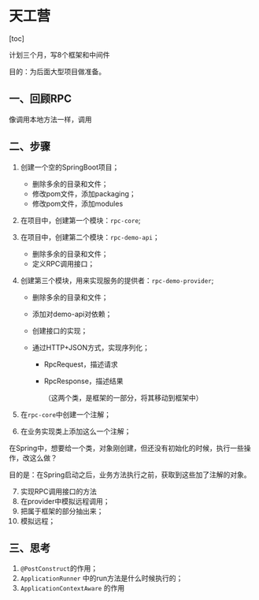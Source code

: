 # 天工营

[toc]

计划三个月，写8个框架和中间件

目的：为后面大型项目做准备。

## 一、回顾RPC

像调用本地方法一样，调用

## 二、步骤

1. 创建一个空的SpringBoot项目；

   - 删除多余的目录和文件；
   - 修改pom文件，添加packaging；
   - 修改pom文件，添加modules

2. 在项目中，创建第一个模块：`rpc-core`;

3. 在项目中，创建第二个模块：`rpc-demo-api`；

   - 删除多余的目录和文件；
   - 定义RPC调用接口；

4. 创建第三个模块，用来实现服务的提供者：`rpc-demo-provider`;

   - 删除多余的目录和文件；

   - 添加对demo-api对依赖；

   - 创建接口的实现；

   - 通过HTTP+JSON方式，实现序列化；

     - RpcRequest，描述请求

     - RpcResponse，描述结果

       （这两个类，是框架的一部分，将其移动到框架中）

5. 在`rpc-core`中创建一个注解；

6. 在业务实现类上添加这么一个注解；

在Spring中，想要给一个类，对象刚创建，但还没有初始化的时候，执行一些操作，改这么做？

目的是：在Spring启动之后，业务方法执行之前，获取到这些加了注解的对象。

7. 实现RPC调用接口的方法
7. 在provider中模拟远程调用；
7. 把属于框架的部分抽出来；
7. 模拟远程；

## 三、思考

1. `@PostConstruct`的作用；
2. `ApplicationRunner` 中的run方法是什么时候执行的；
3. `ApplicationContextAware` 的作用